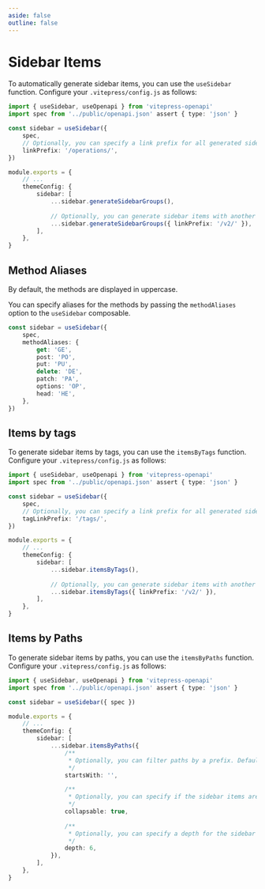 ```yaml
---
aside: false
outline: false
---
```


# Sidebar Items

To automatically generate sidebar items, you can use the `useSidebar` function. Configure your `.vitepress/config.js` as follows:

```ts
import { useSidebar, useOpenapi } from 'vitepress-openapi'
import spec from '../public/openapi.json' assert { type: 'json' }

const sidebar = useSidebar({ 
    spec,
    // Optionally, you can specify a link prefix for all generated sidebar items.
    linkPrefix: '/operations/',
})

module.exports = {
    // ...
    themeConfig: {
        sidebar: [
            ...sidebar.generateSidebarGroups(),
            
            // Optionally, you can generate sidebar items with another link prefix.
            ...sidebar.generateSidebarGroups({ linkPrefix: '/v2/' }),
        ],
    },
}
```

## Method Aliases

By default, the methods are displayed in uppercase.

You can specify aliases for the methods by passing the `methodAliases` option to the `useSidebar` composable.

```ts
const sidebar = useSidebar({ 
    spec,
    methodAliases: {
        get: 'GE',
        post: 'PO',
        put: 'PU',
        delete: 'DE',
        patch: 'PA',
        options: 'OP',
        head: 'HE',
    },
})
```

## Items by tags

To generate sidebar items by tags, you can use the `itemsByTags` function. Configure your `.vitepress/config.js` as follows:

```ts
import { useSidebar, useOpenapi } from 'vitepress-openapi'
import spec from '../public/openapi.json' assert { type: 'json' }

const sidebar = useSidebar({ 
    spec,
    // Optionally, you can specify a link prefix for all generated sidebar items.
    tagLinkPrefix: '/tags/',
})

module.exports = {
    // ...
    themeConfig: {
        sidebar: [
            ...sidebar.itemsByTags(),
            
            // Optionally, you can generate sidebar items with another link prefix.
            ...sidebar.itemsByTags({ linkPrefix: '/v2/' }),
        ],
    },
}
```

## Items by Paths

To generate sidebar items by paths, you can use the `itemsByPaths` function. Configure your `.vitepress/config.js` as follows:

```ts
import { useSidebar, useOpenapi } from 'vitepress-openapi'
import spec from '../public/openapi.json' assert { type: 'json' }

const sidebar = useSidebar({ spec })

module.exports = {
    // ...
    themeConfig: {
        sidebar: [
            ...sidebar.itemsByPaths({
                /**
                 * Optionally, you can filter paths by a prefix. Default is an empty string.
                 */
                startsWith: '',

                /**
                 * Optionally, you can specify if the sidebar items are collapsable. Default is true.
                 */
                collapsable: true,
                
                /**
                 * Optionally, you can specify a depth for the sidebar items. Default is 6, which is the maximum VitePress sidebar depth.
                 */
                depth: 6,
            }),
        ],
    },
}
```
